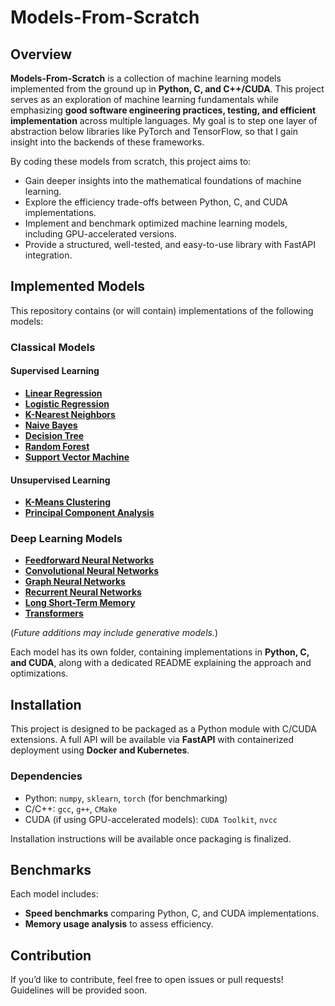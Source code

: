# Models-From-Scratch  

## Overview  
**Models-From-Scratch** is a collection of machine learning models implemented from the ground up in **Python, C, and C++/CUDA**. This project serves as an exploration of machine learning fundamentals while emphasizing **good software engineering practices, testing, and efficient implementation** across multiple languages. My goal is to step one layer of abstraction below libraries like PyTorch and TensorFlow, so that I gain insight into the backends of these frameworks.

By coding these models from scratch, this project aims to:  
- Gain deeper insights into the mathematical foundations of machine learning.  
- Explore the efficiency trade-offs between Python, C, and CUDA implementations.  
- Implement and benchmark optimized machine learning models, including GPU-accelerated versions.  
- Provide a structured, well-tested, and easy-to-use library with FastAPI integration.  

## Implemented Models  
This repository contains (or will contain) implementations of the following models:  

### Classical Models

#### Supervised Learning
- **[Linear Regression](src/classical/linear_regression/README.md)**
- **[Logistic Regression](src/classical/logistic_regression/README.md)**
- **[K-Nearest Neighbors](src/classical/k_nearest_neighbors/README.md)**
- **[Naive Bayes](src/classical/naive_bayes/README.md)**
- **[Decision Tree](src/classical/decision_tree/README.md)**
- **[Random Forest](src/classical/random_forest/README.md)**
- **[Support Vector Machine](src/classical/support_vector_machine/README.md)**

#### Unsupervised Learning
- **[K-Means Clustering](src/classical/k_means/README.md)**
- **[Principal Component Analysis](src/classical/principal_component_analysis/README.md)**

### Deep Learning Models
- **[Feedforward Neural Networks](src/neural/feed_forward/README.md)**
- **[Convolutional Neural Networks](src/neural/convolutional/README.md)**
- **[Graph Neural Networks](src/neural/graph/README.md)**
- **[Recurrent Neural Networks](src/neural/recurrent/README.md)**
- **[Long Short-Term Memory](src/neural/lstm/README.md)**
- **[Transformers](src/neural/transformer/README.md)**

(*Future additions may include generative models.*)  

Each model has its own folder, containing implementations in **Python, C, and CUDA**, along with a dedicated README explaining the approach and optimizations.  

## Installation  
This project is designed to be packaged as a Python module with C/CUDA extensions. A full API will be available via **FastAPI** with containerized deployment using **Docker and Kubernetes**.  

### Dependencies  
- Python: `numpy`, `sklearn`, `torch` (for benchmarking)  
- C/C++: `gcc`, `g++`, `CMake`  
- CUDA (if using GPU-accelerated models): `CUDA Toolkit`, `nvcc` 

Installation instructions will be available once packaging is finalized.  

## Benchmarks  
Each model includes:  
- **Speed benchmarks** comparing Python, C, and CUDA implementations.  
- **Memory usage analysis** to assess efficiency.  

## Contribution  
If you’d like to contribute, feel free to open issues or pull requests! Guidelines will be provided soon.  
